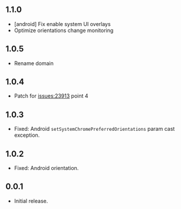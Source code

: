 ## 1.1.0
* \[android\] Fix enable system UI overlays
* Optimize orientations change monitoring

## 1.0.5
* Rename domain

## 1.0.4
* Patch for [issues:23913](https://github.com/flutter/flutter/issues/23913) point 4 

## 1.0.3
* Fixed: Android `setSystemChromePreferredOrientations` param cast exception.

## 1.0.2
* Fixed: Android orientation.

## 0.0.1
* Initial release.
